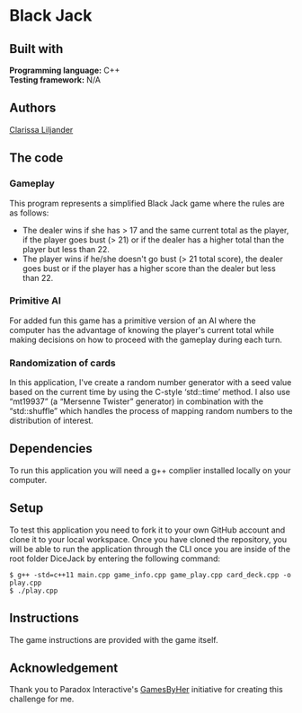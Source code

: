# Black Jack

## Built with  
**Programming language:** C++  
**Testing framework:** N/A

## Authors  
[Clarissa Liljander](https://github.com/clalil)  

## The code  
### Gameplay
This program represents a simplified Black Jack game where the rules are as follows:  
* The dealer wins if she has > 17 and the same current total as the player, if the player goes bust (> 21) or if the dealer has a higher total than the player but less than 22. 
* The player wins if he/she doesn't go bust (> 21 total score), the dealer goes bust or if the player has a higher score than the dealer but less than 22. 

### Primitive AI
For added fun this game has a primitive version of an AI where the computer has the advantage of knowing the player's current total while making decisions on how to proceed with the gameplay during each turn.

### Randomization of cards  
In this application, I've create a random number generator with a seed value based on the current time by using the C-style ‘std::time’ method. I also use “mt19937” (a “Mersenne Twister” generator) in combination with the  “std::shuffle” which handles the process of mapping random numbers to the distribution of interest.   

## Dependencies  
To run this application you will need a g++ complier installed locally on your computer.  

## Setup  
To test this application you need to fork it to your own GitHub account and clone it to your local workspace. Once you have cloned the repository, you will be able to run the application through the CLI once you are inside of the root folder DiceJack by entering the following command:  
```
$ g++ -std=c++11 main.cpp game_info.cpp game_play.cpp card_deck.cpp -o play.cpp
$ ./play.cpp
```

## Instructions  
The game instructions are provided with the game itself.  

## Acknowledgement  
Thank you to Paradox Interactive's [GamesByHer](https://gamedevcourse.paradoxinteractive.com/) initiative for creating this challenge for me.
